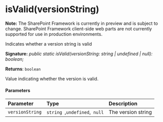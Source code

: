 # isValid(versionString)
**Note:** The SharePoint Framework is currently in preview and is subject to change. SharePoint Framework client-side web parts are not currently supported for use in production environments.



Indicates whether a version string is valid

**Signature:** _public static isValid(versionString: string | undefined | null): boolean;_

**Returns**: `boolean`



Value indicating whether the version is valid.

#### Parameters


| Parameter	   | Type    | Description |
|:-------------|:---------------|:------------|
| `versionString`    | `string `,` undefined `,` null` | The version string |


